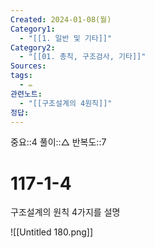 ```yaml
---
Created: 2024-01-08(월)
Category1:
  - "[[1. 일반 및 기타]]"
Category2:
  - "[[01. 총칙, 구조검사, 기타]]"
Sources: 
tags:
  - ✏️
관련노트:
  - "[[구조설계의 4원칙]]"
정답:
---
```

중요::4
풀이::△
반복도::7

# 117-1-4

구조설계의 원칙 4가지를 설명

![[Untitled 180.png]]